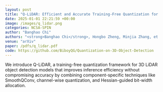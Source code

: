 ```yaml
---
layout: post
title: "Q-LiDAR: Efficient and Accurate Training-Free Quantization for Point Cloud 3D Object Detection Models"
date: 2025-01-01 22:21:59 +00:00
image: /images/q_lidar.png
categories: NCSA-SPIN
author: "Banghao Chi"
authors: "<strong>Banghao Chi</strong>, Hongbo Zheng, Minjia Zhang, et. al."
venue: "arXiv"
paper: /pdfs/q_lidar.pdf
code: https://github.com/BiboyQG/Quantization-on-3D-Object-Detection
---
```


We introduce Q-LiDAR, a training-free quantization framework for 3D LiDAR object detection models that improves inference efficiency without compromising accuracy by combining component-specific techniques like SmoothQConv, channel-wise quantization, and Hessian-guided bit-width allocation.

